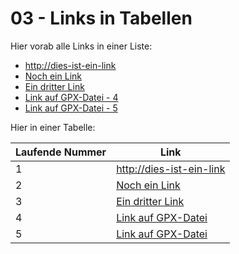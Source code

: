 03 - Links in Tabellen
======================

Hier vorab alle Links in einer Liste:

- <http://dies-ist-ein-link>
- [Noch ein Link](http://noch-ein-link)
- [Ein dritter Link][3L]
- [Link auf GPX-Datei - 4][4L]
- [Link auf GPX-Datei - 5][5L]
 
[3L]: http://dritter-link
[4L]: 2022-02-04.gpx

Hier in einer Tabelle:

Laufende Nummer | Link
----------------|-----------
1               | <http://dies-ist-ein-link>
2               | [Noch ein Link](http://noch-ein-link)
3               | [Ein dritter Link][3L]
4               | [Link auf GPX-Datei][4L]
5               | [Link auf GPX-Datei][5L]

[5L]: 2022-02-05.gpx
